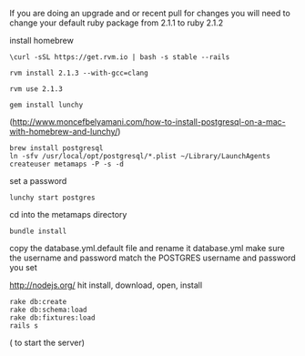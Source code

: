 If you are doing an upgrade and or recent pull for changes you will need to change your default ruby package from 2.1.1 to ruby 2.1.2

install homebrew

    \curl -sSL https://get.rvm.io | bash -s stable --rails

    rvm install 2.1.3 --with-gcc=clang

    rvm use 2.1.3

    gem install lunchy 

(http://www.moncefbelyamani.com/how-to-install-postgresql-on-a-mac-with-homebrew-and-lunchy/)


    brew install postgresql
    ln -sfv /usr/local/opt/postgresql/*.plist ~/Library/LaunchAgents
    createuser metamaps -P -s -d

set a password

    lunchy start postgres


cd into the metamaps directory

    bundle install


copy the database.yml.default file and rename it database.yml
make sure the username and password match the POSTGRES username and password you set


http://nodejs.org/ hit install, download, open, install


    rake db:create
    rake db:schema:load
    rake db:fixtures:load
    rails s 
    
( to start the server) 
